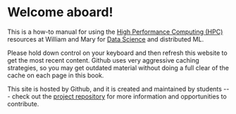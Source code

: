 # Welcome aboard!

This is a how-to manual for using the [High Performance Computing (HPC)](https://www.wm.edu/offices/it/services/researchcomputing/) resources at William and Mary for [Data Science](https://github.com/D8A-SCIENCE) and distributed ML.  

Please hold down control on your keyboard and then refresh this website to get the most recent content.  Github uses very aggressive caching strategies, so you may get outdated material without doing a full clear of the cache on each page in this book.

This site is hosted by Github, and it is created and maintained by students --- check out the [project repository](https://github.com/D8A-SCIENCE/hpc-gitbook) for more information and opportunities to contribute.

